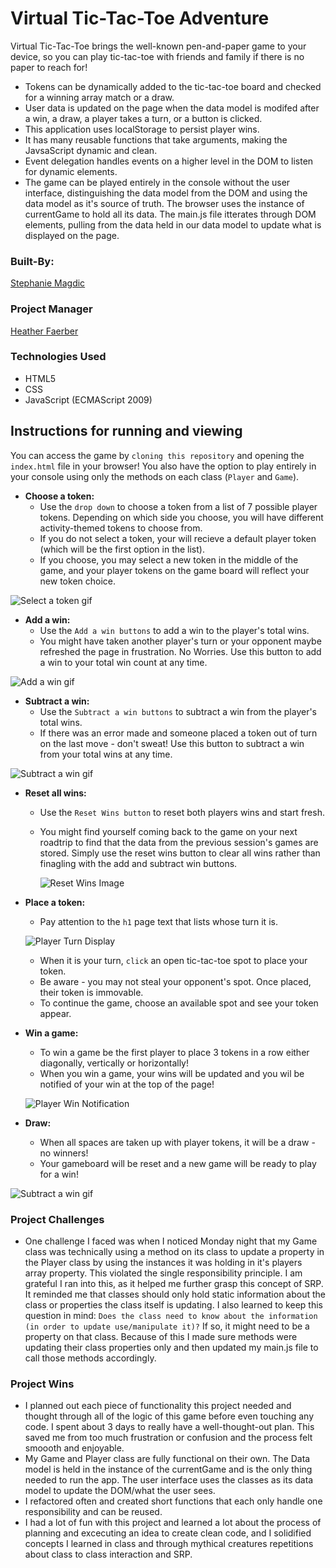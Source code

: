 
# Virtual Tic-Tac-Toe Adventure

Virtual Tic-Tac-Toe brings the well-known pen-and-paper game to your device, so you can play tic-tac-toe with friends and family if there is no paper to reach for! 
 * Tokens can be dynamically added to the tic-tac-toe board and checked for a winning array match or a draw. 
 * User data is updated on the page when the data model is modifed after a win, a draw, a player takes a turn, or a button is clicked.
 * This application uses localStorage to persist player wins. 
 * It has many reusable functions that take arguments, making the JavsaScript dynamic and clean.
 * Event delegation handles events on a higher level in the DOM to listen for dynamic elements.
 * The game can be played entirely in the console without the user interface, distinguishing the data model from the DOM and using the data model as it's source of truth. The browser uses the instance of currentGame to hold all its data. The main.js file itterates through DOM elements, pulling from the data held in our data model to update what is displayed on the page.


### Built-By:

[Stephanie Magdic](https://github.com/stephaniemagdic)


### Project Manager

[Heather Faerber](https://github.com/hfaerber)



### Technologies Used 

* HTML5
* CSS
* JavaScript (ECMAScript 2009)



## Instructions for running and viewing

You can access the game by `cloning this repository` and opening the `index.html` file in your browser! You also have the option to play entirely in your console using only the methods on each class (`Player` and `Game`).

* **Choose a token:**  
  * Use the `drop down` to choose a token from a list of 7 possible player tokens. Depending on which side you choose, you will have different activity-themed tokens to choose from.
  * If you do not select a token, your will recieve a default player token (which will be the first option in the list).
  * If you choose, you may select a new token in the middle of the game, and your player tokens on the game board will reflect your new token choice. 

![Select a token gif](https://i.ibb.co/NSqRWLR/recording.gif)

* **Add a win:**  
  * Use the `Add a win buttons` to add a win to the player's total wins. 
  * You might have taken another player's turn or your opponent maybe refreshed the page in frustration. No Worries. Use this button to add a win to your total win count at any time.

![Add a win gif](https://i.ibb.co/6ZNgXS4/add-a-win.gif)

* **Subtract a win:** 
  * Use the `Subtract a win buttons` to subtract a win from the player's total wins.
  * If there was an error made and someone placed a token out of turn on the last move - don't sweat! Use this button to subtract a win from your total wins at any time.

![Subtract a win gif](https://i.ibb.co/CJZdLx9/subtract-a-win.gif)

* **Reset all wins:**  
  * Use the `Reset Wins button` to reset both players wins and start fresh.
  * You might find yourself coming back to the game on your next roadtrip to find that the data from the previous session's games are stored. Simply use the reset wins button to clear all wins rather than finagling with the add and subtract win buttons. 
  
  
    ![Reset Wins Image](https://i.ibb.co/QctJ5fh/reset-wins.png)
  

* **Place a token:**  
  * Pay attention to the `h1` page text that lists whose turn it is. 
  
  
  ![Player Turn Display](https://i.ibb.co/4d0Pd8f/Screen-Shot-2021-06-15-at-11-18-25-AM.png)
  
  * When it is your turn, `click` an open tic-tac-toe spot to place your token. 
  * Be aware - you may not steal your opponent's spot. Once placed, their token is immovable. 
  * To continue the game, choose an available spot and see your token appear.

* **Win a game:**  
  * To win a game be the first player to place 3 tokens in a row either diagonally, vertically or horizontally!
  * When you win a game, your wins will be updated and you wil be notified of your win at the top of the page! 
  
  
  ![Player Win Notification](https://i.ibb.co/xq0Fvpg/win-notification.png)


* **Draw:**  
  * When all spaces are taken up with player tokens, it will be a draw - no winners!
  * Your gameboard will be reset and a new game will be ready to play for a win! 

![Subtract a win gif](https://i.ibb.co/rvF4fCD/win-and-draw.gif)


### Project Challenges 
 * One challenge I faced was when I noticed Monday night that my Game class was technically using a method on its class to update a property in the Player class by using the instances it was holding in it's players array property. This violated the single responsibility principle. I am grateful I ran into this, as it helped me further grasp this concept of SRP. It reminded me that classes should only hold static information about the class or properties the class itself is updating. I also learned to keep this question in mind: `Does the class need to know about the information (in order to update use/manipulate it)?` If so, it might need to be a property on that class. Because of this I made sure methods were updating their class properties only and then updated my main.js file to call those methods accordingly.
 
### Project Wins
 * I planned out each piece of functionality this project needed and thought through all of the logic of this game before even touching any code. I spent about 3 days to really have a well-thought-out plan. This saved me from too much frustration or confusion and the process felt smoooth and enjoyable.
 * My Game and Player class are fully functional on their own. The Data model is held in the instance of the currentGame and is the only thing needed to run the app. The user interface uses the classes as its data model to update the DOM/what the user sees.
 * I refactored often and created short functions that each only handle one responsibility and can be reused.
 * I had a lot of fun with this project and learned a lot about the process of planning and excecuting an idea to create clean code, and I solidified concepts I learned in class and through mythical creatures repetitions about class to class interaction and SRP.

